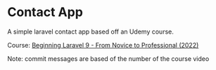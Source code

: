 # Contact App

A simple laravel contact app based off an Udemy course.

Course: [Beginning Laravel 9 - From Novice to Professional (2022)](https://www.udemy.com/course/laravel-blog-development/)

Note: commit messages are based of the number of the course video
